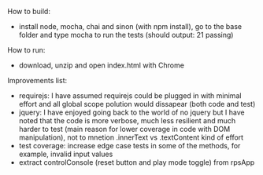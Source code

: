 How to build:
- install node, mocha, chai and sinon (with npm install), go to the base folder and type mocha to run the tests (should output: 21 passing)

How to run:
 - download, unzip and open index.html with Chrome

Improvements list:
- requirejs: I have assumed requirejs could be plugged in with minimal effort and all global scope polution would dissapear (both code and test)
- jquery: I have enjoyed going back to the world of no jquery but I have noted that the code is more verbose, much less resilient and much harder to test (main reason for lower coverage in code with DOM manipulation), not to mnetion .innerText vs .textContent kind of effort
- test coverage: increase edge case tests in some of the methods, for example, invalid input values
- extract controlConsole (reset button and play mode toggle) from rpsApp